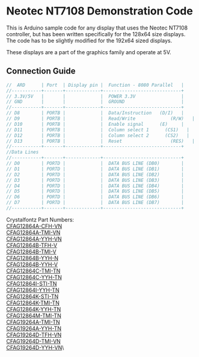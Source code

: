 # Neotec NT7108 Demonstration Code
This is Arduino sample code for any display that uses the Neotec NT7108 controller, but has been written specifically for the 128x64 size displays. The code has to be slightly modified for the 192x64 sized displays.

These displays are a part of the graphics family and operate at 5V.

## Connection Guide
```c++
//  ARD      | Port  | Display pin |  Function - 8080 Parallel   |
//-----------+-------+-------------+-----------------------------+
// 3.3V/5V   |       |             |  POWER 3.3V                 |
// GND       |       |             |  GROUND                     |
//-----------+-------+-------------+-----------------------------+
// D8        | PORTB |             |  Data/Instruction   (D/I)   |
// D9        | PORTB |             |  Read/Write		     (R/W)   |
// D10       | PORTB |             |  Enable signal	     (E)     |
// D11       | PORTB |             |  Column select 1	   (CS1)   |
// D12       | PORTB |             |  Column select 2	   (CS2)   |
// D13       | PORTB |             |  Reset			         (RES)   |
//-----------+-------+-------------+-----------------------------+
//Data Lines
//-----------+-------+-------------+-----------------------------+
// D0        | PORTD |             |  DATA BUS LINE (DB0)        |
// D1        | PORTD |             |  DATA BUS LINE (DB1)        |
// D2        | PORTD |             |  DATA BUS LINE (DB2)        |
// D3        | PORTD |             |  DATA BUS LINE (DB3)        |
// D4        | PORTD |             |  DATA BUS LINE (DB4)        |
// D5        | PORTD |             |  DATA BUS LINE (DB5)        |
// D6        | PORTD |             |  DATA BUS LINE (DB6)        |
// D7        | PORTD |             |  DATA BUS LINE (DB7)        |
//-----------+-------+-------------+-----------------------------+
```


Crystalfontz Part Numbers:\
[CFAG12864A-CFH-VN](https://www.crystalfontz.com/products/CFAG12864A-CFH-VN)\
[CFAG12864A-TMI-VN](https://www.crystalfontz.com/products/CFAG12864A-TMI-VN)\
[CFAG12864A-YYH-VN](https://www.crystalfontz.com/products/CFAG12864A-YYH-VN)\
[CFAG12864B-TFH-V](https://www.crystalfontz.com/products/CFAG12864B-TFH-V)\
[CFAG12864B-TMI-V](https://www.crystalfontz.com/products/CFAG12864B-TMI-V)\
[CFAG12864B-YYH-N](https://www.crystalfontz.com/products/CFAG12864B-YYH-N)\
[CFAG12864B-YYH-V](https://www.crystalfontz.com/products/CFAG12864B-YYH-V)\
[CFAG12864C-TMI-TN](https://www.crystalfontz.com/products/CFAG12864C-TMI-TN)\
[CFAG12864C-YYH-TN](https://www.crystalfontz.com/products/CFAG12864C-YYH-TN)\
[CFAG12864I-STI-TN](https://www.crystalfontz.com/products/CFAG12864I-STI-TN)\
[CFAG12864I-YYH-TN](https://www.crystalfontz.com/products/CFAG12864I-YYH-TN)\
[CFAG12864K-STI-TN](https://www.crystalfontz.com/products/CFAG12864K-STI-TN)\
[CFAG12864K-TMI-TN](https://www.crystalfontz.com/products/CFAG12864K-TMI-TN)\
[CFAG12864K-YYH-TN](https://www.crystalfontz.com/products/CFAG12864K-YYH-TN)\
[CFAG12864M-TMI-TN](https://www.crystalfontz.com/products/CFAG12864M-TMI-TN)\
[CFAG19264A-TMI-TN](https://www.crystalfontz.com/products/CFAG19264A-TMI-TN)\
[CFAG19264A-YYH-TN](https://www.crystalfontz.com/products/CFAG19264A-YYH-TN)\
[CFAG19264D-TFH-VN](https://www.crystalfontz.com/products/CFAG19264D-TFH-VN)\
[CFAG19264D-TMI-VN](https://www.crystalfontz.com/products/CFAG19264D-TMI-VN)\
[CFAG19264D-YYH-VN](https://www.crystalfontz.com/products/CFAG19264D-YYH-VN)\
